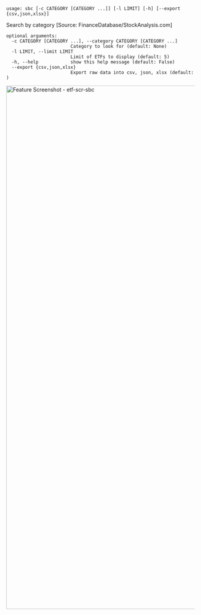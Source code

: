 ```text
usage: sbc [-c CATEGORY [CATEGORY ...]] [-l LIMIT] [-h] [--export {csv,json,xlsx}]
```

Search by category [Source: FinanceDatabase/StockAnalysis.com]

```
optional arguments:
  -c CATEGORY [CATEGORY ...], --category CATEGORY [CATEGORY ...]
                        Category to look for (default: None)
  -l LIMIT, --limit LIMIT
                        Limit of ETFs to display (default: 5)
  -h, --help            show this help message (default: False)
  --export {csv,json,xlsx}
                        Export raw data into csv, json, xlsx (default: )
```
<img width="1400" alt="Feature Screenshot - etf-scr-sbc" src="https://user-images.githubusercontent.com/85772166/150078773-f0b6326a-e7eb-4727-a361-20e4bae17373.png">
